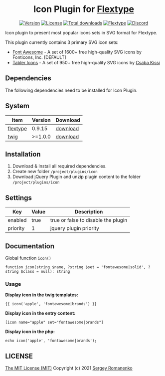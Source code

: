 <h1 align="center">Icon Plugin for <a href="https://flextype.org/">Flextype</a></h1>

<p align="center">
<a href="https://github.com/flextype-plugins/icon/releases"><img alt="Version" src="https://img.shields.io/github/release/flextype-plugins/icon/icon.svg?label=version&color=black"></a> <a href="https://github.com/flextype-plugins/icon"><img src="https://img.shields.io/badge/license-MIT-blue.svg?color=black" alt="License"></a> <a href="https://github.com/flextype-plugins/icon"><img src="https://img.shields.io/github/downloads/flextype-plugins/icon/total.svg?color=black" alt="Total downloads"></a> <a href="https://github.com/flextype/flextype"><img src="https://img.shields.io/badge/Flextype-0.9.15-green.svg?color=black" alt="Flextype"></a> <a href=""><img src="https://img.shields.io/discord/423097982498635778.svg?logo=discord&color=black&label=Discord%20Chat" alt="Discord"></a>
</p>

Icon plugin to present most popular icons sets in SVG format for Flextype.  

This plugin currently contains 3 primary SVG icon sets:
* [Font Awesome](https://fontawesome.com) -  A set of 1600+ free high-quality SVG icons by Fonticons, Inc. [DEFAULT]
* [Tabler Icons](https://tablericons.com/) - A set of 950+ free high-quality SVG icons by [Csaba Kissi](https://twitter.com/csaba_kissi)

## Dependencies

The following dependencies need to be installed for Icon Plugin.

## System

| Item | Version | Download |
|---|---|---|
| [flextype](https://github.com/flextype/flextype) | 0.9.15 | [download](https://github.com/flextype/flextype/releases) |
| [twig](https://github.com/flextype-plugins/twig) | >=1.0.0 | [download](https://github.com/flextype-plugins/twig/releases) |

## Installation

1. Download & Install all required dependencies.
2. Create new folder `/project/plugins/icon`
3. Download jQuery Plugin and unzip plugin content to the folder `/project/plugins/icon`

## Settings

| Key | Value | Description |
|---|---|---|
| enabled | true | true or false to disable the plugin |
| priority | 1 | jquery plugin priority |

## Documentation

Global function `icon()`

```
function icon(string $name, ?string $set = 'fontawesome|solid', ?string $class = null): string
```

### Usage

**Display icon in the twig templates:**

```
{{ icon('apple', 'fontawesome|brands') }}
```

**Display icon in the entry content:**
```
[icon name="apple" set="fontawesome|brands"]
```

**Display icon in the php:**

```
echo icon('apple', 'fontawesome|brands');
```

## LICENSE
[The MIT License (MIT)](https://github.com/flextype-plugins/icon/blob/master/LICENSE.txt)
Copyright (c) 2021 [Sergey Romanenko](https://github.com/Awilum)

